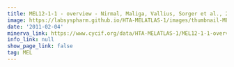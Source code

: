 ```yaml
---
title: MEL12-1-1 - overview - Nirmal, Maliga, Vallius, Sorger et al., 2021
image: https://labsyspharm.github.io/HTA-MELATLAS-1/images/thumbnail-MEL12-1-1-overview.jpg
date: '2011-02-04'
minerva_link: https://www.cycif.org/data/HTA-MELATLAS-1/MEL12-1-1-overview
info_link: null
show_page_link: false
tag: MEL
---
```

